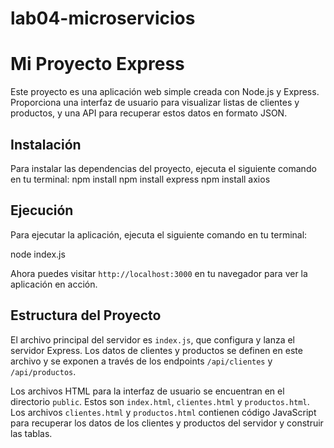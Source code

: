 # lab04-microservicios

# Mi Proyecto Express

Este proyecto es una aplicación web simple creada con Node.js y Express. Proporciona una interfaz de usuario para visualizar listas de clientes y productos, y una API para recuperar estos datos en formato JSON.

## Instalación

Para instalar las dependencias del proyecto, ejecuta el siguiente comando en tu terminal:
npm install
npm install express
npm install axios

## Ejecución

Para ejecutar la aplicación, ejecuta el siguiente comando en tu terminal:

node index.js

Ahora puedes visitar `http://localhost:3000` en tu navegador para ver la aplicación en acción.

## Estructura del Proyecto

El archivo principal del servidor es `index.js`, que configura y lanza el servidor Express. Los datos de clientes y productos se definen en este archivo y se exponen a través de los endpoints `/api/clientes` y `/api/productos`.

Los archivos HTML para la interfaz de usuario se encuentran en el directorio `public`. Estos son `index.html`, `clientes.html` y `productos.html`. Los archivos `clientes.html` y `productos.html` contienen código JavaScript para recuperar los datos de los clientes y productos del servidor y construir las tablas.
